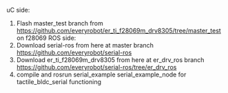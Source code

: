 uC side:
1. Flash master_test branch from https://github.com/everyrobot/er_ti_f28069m_drv8305/tree/master_test on f28069 
ROS side:
1. Download serial-ros from here at master branch https://github.com/everyrobot/serial-ros
2. Download er_ti_f28069m_drv8305 from here at er_drv_ros branch https://github.com/everyrobot/serial-ros/tree/er_drv_ros
3. compile and rosrun serial_example serial_example_node for tactile_bldc_serial functioning
